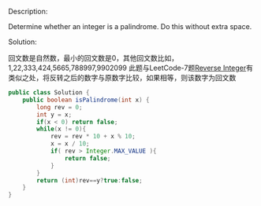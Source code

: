 Description:

Determine whether an integer is a palindrome. Do this without extra space.

Solution:

回文数是自然数，最小的回文数是0，其他回文数比如，1,22,333,424,5665,788997,9902099
此题与LeetCode-7题[Reverse Integer](https://github.com/lwy2016/Leetcode/blob/master/README.md)有类似之处，将反转之后的数字与原数字比较，如果相等，则该数字为回文数

```java
public class Solution {
    public boolean isPalindrome(int x) {
        long rev = 0;
        int y = x;
        if(x < 0) return false;
        while(x != 0){
            rev = rev * 10 + x % 10;
            x = x / 10;
            if( rev > Integer.MAX_VALUE ){
                return false;
            }
        }
        return (int)rev==y?true:false;
    }
}
```